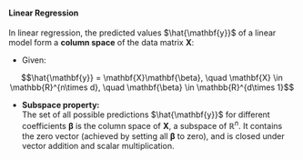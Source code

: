 #### Linear Regression

In linear regression, the predicted values $\hat{\mathbf{y}}$ of a linear model form a **column space** of the data matrix $\mathbf{X}$:

- Given:

$$\hat{\mathbf{y}} = \mathbf{X}\mathbf{\beta}, \quad \mathbf{X} \in \mathbb{R}^{n\times d}, \quad \mathbf{\beta} \in \mathbb{R}^{d\times 1}$$

- **Subspace property:**  
  The set of all possible predictions $\hat{\mathbf{y}}$ for different coefficients $\mathbf{\beta}$ is the column space of $\mathbf{X}$, a subspace of $\mathbb{R}^n$.
  It contains the zero vector (achieved by setting all $\mathbf{\beta}$ to zero), and is closed under vector addition and scalar multiplication.
